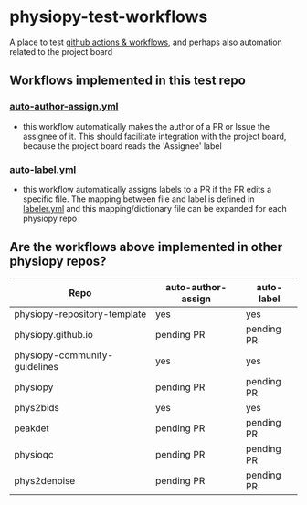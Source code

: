 # physiopy-test-workflows
A place to test [github actions & workflows](https://docs.github.com/en/actions), and perhaps also automation related to the project board 

## Workflows implemented in this test repo
<!-- Some workflows exist in the physiopy repos that are not listed here -->

### [auto-author-assign.yml](.github/workflows/auto-author-assign.yml) 
- this workflow automatically makes the author of a PR or Issue the assignee of it. This should facilitate integration with the project board, because the project board reads the 'Assignee' label

### [auto-label.yml](.github/workflows/auto-label.yml) 
- this workflow automatically assigns labels to a PR if the PR edits a specific file. The mapping between file and label is defined in [labeler.yml](.github/labeler.yml) and this mapping/dictionary file can be expanded for each physiopy repo 

## Are the workflows above implemented in other physiopy repos?
 
| Repo                         | auto-author-assign | auto-label |
| --                           | --                 | -- |
| physiopy-repository-template | yes                |yes |
| physiopy.github.io           | pending PR         | pending PR |
| physiopy-community-guidelines| yes                |yes |
| physiopy                     | pending PR         | pending PR |
| phys2bids                    | yes                | yes     |
| peakdet                      | pending PR         | pending PR |
| physioqc                     | pending PR         | pending PR |
| phys2denoise                 | pending PR         | pending PR |

